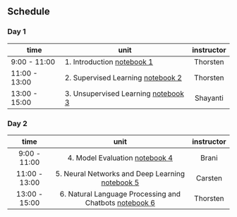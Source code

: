 ## Schedule

### Day 1

| time          | unit         | instructor  |
|-------------|-------------|:-----------:|
| 9:00 - 11:00  | 1. Introduction [notebook 1](~/notebooks/1_introduction.ipynb) | Thorsten |
| 11:00 - 13:00  | 2. Supervised Learning [notebook 2](../notebooks/2_supervised_learning.ipynb) | Thorsten |
| 13:00 - 15:00  | 3. Unsupervised Learning [notebook 3](notebooks/3_unsupervised_learning.ipynb)| Shayanti |


### Day 2
| time          | unit         | instructor  |
|:-------------:|:-------------:|:-----------:|
| 9:00 - 11:00  | 4. Model Evaluation [notebook 4](notebooks/4_model_evaluation.ipynb)| Brani |
| 11:00 - 13:00  | 5. Neural Networks and Deep Learning [notebook 5](notebooks/5_neural_networks.ipynb) | Carsten |
| 13:00 - 15:00  | 6. Natural Language Processing and Chatbots [notebook 6](notebooks/6_nlp.ipynb)| Thorsten |





